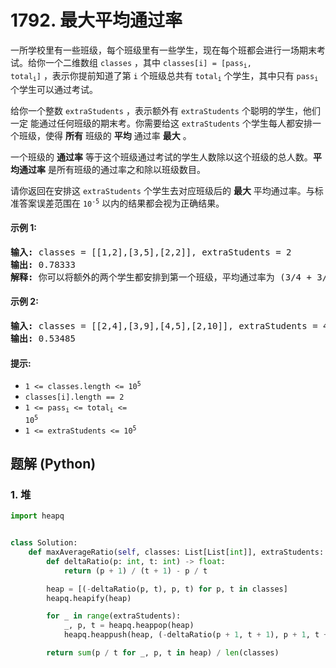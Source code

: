 # 1792. 最大平均通过率
一所学校里有一些班级，每个班级里有一些学生，现在每个班都会进行一场期末考试。给你一个二维数组 `classes` ，其中 <code>classes[i] = [pass<sub>i</sub>, total<sub>i</sub>]</code> ，表示你提前知道了第 `i` 个班级总共有 <code>total<sub>i</sub></code> 个学生，其中只有 <code>pass<sub>i</sub></code> 个学生可以通过考试。

给你一个整数 `extraStudents` ，表示额外有 `extraStudents` 个聪明的学生，他们 一定 能通过任何班级的期末考。你需要给这 `extraStudents` 个学生每人都安排一个班级，使得 **所有** 班级的 **平均** 通过率 **最大** 。

一个班级的 **通过率** 等于这个班级通过考试的学生人数除以这个班级的总人数。**平均通过率** 是所有班级的通过率之和除以班级数目。

请你返回在安排这 `extraStudents` 个学生去对应班级后的 **最大** 平均通过率。与标准答案误差范围在 <code>10<sup>-5</sup></code> 以内的结果都会视为正确结果。

#### 示例 1:
<pre>
<strong>输入:</strong> classes = [[1,2],[3,5],[2,2]], extraStudents = 2
<strong>输出:</strong> 0.78333
<strong>解释:</strong> 你可以将额外的两个学生都安排到第一个班级，平均通过率为 (3/4 + 3/5 + 2/2) / 3 = 0.78333 。
</pre>

#### 示例 2:
<pre>
<strong>输入:</strong> classes = [[2,4],[3,9],[4,5],[2,10]], extraStudents = 4
<strong>输出:</strong> 0.53485
</pre>

#### 提示:
* <code>1 <= classes.length <= 10<sup>5</sup></code>
* `classes[i].length == 2`
* <code>1 <= pass<sub>i</sub> <= total<sub>i</sub> <= 10<sup>5</sup></code>
* <code>1 <= extraStudents <= 10<sup>5</sup></code>

## 题解 (Python)

### 1. 堆
```Python
import heapq


class Solution:
    def maxAverageRatio(self, classes: List[List[int]], extraStudents: int) -> float:
        def deltaRatio(p: int, t: int) -> float:
            return (p + 1) / (t + 1) - p / t

        heap = [(-deltaRatio(p, t), p, t) for p, t in classes]
        heapq.heapify(heap)

        for _ in range(extraStudents):
            _, p, t = heapq.heappop(heap)
            heapq.heappush(heap, (-deltaRatio(p + 1, t + 1), p + 1, t + 1))

        return sum(p / t for _, p, t in heap) / len(classes)
```
